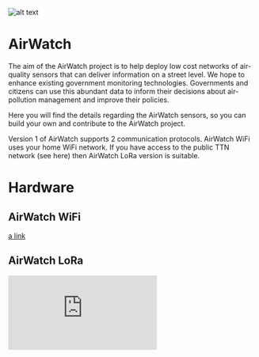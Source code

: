 ![alt text](https://github.com/rorygleeson/AirWatch/blob/master/LogoForGitHub.png)






AirWatch
========

The aim of the AirWatch project is to help deploy low cost networks of air-quality sensors that can deliver information on a street level. We hope to enhance existing government monitoring technologies. Governments and citizens can use this abundant data to inform their decisions about air-pollution management and improve their policies.


Here you will find the details regarding the AirWatch sensors, so you can build your own and contribute to the AirWatch project. 

Version 1 of AirWatch supports 2 communication protocols. AirWatch WiFi uses your home WiFi network.
If you have access to the public TTN network (see here) then AirWatch LoRa version is suitable. 


Hardware 
========

AirWatch WiFi
--------------

[a link](https://github.com/rorygleeson/AirWatch/blob/master/Devices/LoRa/readme.md)

AirWatch LoRa
--------------

![alt text](https://github.com/rorygleeson/AirWatch/blob/master/Devices/WiFi/readme.md)
